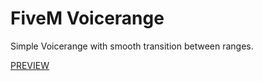# FiveM Voicerange

Simple Voicerange with smooth transition between ranges.

[PREVIEW](https://tobias.isfucking.pro/K0yG69.mp4)
